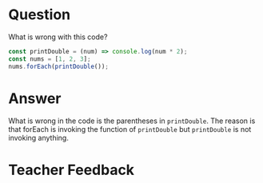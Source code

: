 # Question

What is wrong with this code?

```js
const printDouble = (num) => console.log(num * 2);
const nums = [1, 2, 3];
nums.forEach(printDouble());
```

# Answer

What is wrong in the code is the parentheses in `printDouble`. The reason is that forEach is invoking the function of `printDouble` but `printDouble` is not invoking anything.

# Teacher Feedback
